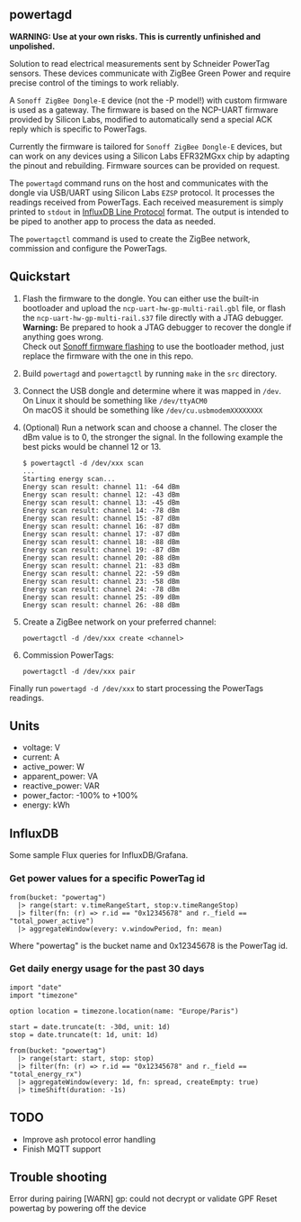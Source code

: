## powertagd

**WARNING: Use at your own risks. This is currently unfinished and unpolished.**

Solution to read electrical measurements sent by Schneider PowerTag sensors.
These devices communicate with ZigBee Green Power and require precise control
of the timings to work reliably.

A `Sonoff ZigBee Dongle-E` device (not the -P model!) with custom firmware is
used as a gateway. The firmware is based on the NCP-UART firmware provided by
Silicon Labs, modified to automatically send a special ACK reply which is specific to PowerTags.

Currently the firmware is tailored for `Sonoff ZigBee Dongle-E` devices, but can
work on any devices using a Silicon Labs EFR32MGxx chip by adapting the pinout
and rebuilding. Firmware sources can be provided on request.

The `powertagd` command runs on the host and communicates with the dongle via
USB/UART using Silicon Labs `EZSP` protocol. It processes the readings received
from PowerTags. Each received measurement is simply printed to `stdout` in
[InfluxDB Line Protocol](https://docs.influxdata.com/influxdb/cloud/reference/syntax/line-protocol/)
format. The output is intended to be piped to another app to process the data as needed.

The `powertagctl` command is used to create the ZigBee network, commission
and configure the PowerTags.


## Quickstart

1. Flash the firmware to the dongle. You can either use the built-in bootloader
and upload the `ncp-uart-hw-gp-multi-rail.gbl` file, or flash the
`ncp-uart-hw-gp-multi-rail.s37` file directly with a JTAG debugger.<br>
__Warning:__ Be prepared to hook a JTAG debugger to recover the dongle if anything goes wrong.<br>
Check out [Sonoff firmware flashing](https://sonoff.tech/wp-content/uploads/2022/11/SONOFF-Zigbee-3.0-USB-dongle-plus-firmware-flashing-.pdf)
to use the bootloader method, just replace the firmware with the one in this repo.

2. Build `powertagd` and `powertagctl` by running `make` in the `src` directory.

3. Connect the USB dongle and determine where it was mapped in `/dev`.<br>
On Linux it should be something like `/dev/ttyACM0`<br>
On macOS it should be something like `/dev/cu.usbmodemXXXXXXXX`

4. (Optional) Run a network scan and choose a channel. The closer the dBm value is
    to 0, the stronger the signal. In the following example the best picks would
    be channel 12 or 13.
    ```
    $ powertagctl -d /dev/xxx scan
    ...
    Starting energy scan...
    Energy scan result: channel 11: -64 dBm
    Energy scan result: channel 12: -43 dBm
    Energy scan result: channel 13: -45 dBm
    Energy scan result: channel 14: -78 dBm
    Energy scan result: channel 15: -87 dBm
    Energy scan result: channel 16: -87 dBm
    Energy scan result: channel 17: -87 dBm
    Energy scan result: channel 18: -88 dBm
    Energy scan result: channel 19: -87 dBm
    Energy scan result: channel 20: -88 dBm
    Energy scan result: channel 21: -83 dBm
    Energy scan result: channel 22: -59 dBm
    Energy scan result: channel 23: -58 dBm
    Energy scan result: channel 24: -78 dBm
    Energy scan result: channel 25: -89 dBm
    Energy scan result: channel 26: -88 dBm
    ```

5. Create a ZigBee network on your preferred channel:
    ```
    powertagctl -d /dev/xxx create <channel>
    ```

6. Commission PowerTags:
    ```
    powertagctl -d /dev/xxx pair
    ```

Finally run `powertagd -d /dev/xxx` to start processing the PowerTags readings.

## Units

- voltage: V
- current: A
- active_power: W
- apparent_power: VA
- reactive_power: VAR
- power_factor: -100% to +100%
- energy: kWh

## InfluxDB

Some sample Flux queries for InfluxDB/Grafana.

### Get power values for a specific PowerTag id
```
from(bucket: "powertag")
  |> range(start: v.timeRangeStart, stop:v.timeRangeStop)
  |> filter(fn: (r) => r.id == "0x12345678" and r._field == "total_power_active")
  |> aggregateWindow(every: v.windowPeriod, fn: mean)
```
Where "powertag" is the bucket name and 0x12345678 is the PowerTag id.

### Get daily energy usage for the past 30 days
```
import "date"
import "timezone"

option location = timezone.location(name: "Europe/Paris")

start = date.truncate(t: -30d, unit: 1d)
stop = date.truncate(t: 1d, unit: 1d)

from(bucket: "powertag")
  |> range(start: start, stop: stop)
  |> filter(fn: (r) => r.id == "0x12345678" and r._field == "total_energy_rx")
  |> aggregateWindow(every: 1d, fn: spread, createEmpty: true)
  |> timeShift(duration: -1s)

```


## TODO

- Improve ash protocol error handling
- Finish MQTT support

## Trouble shooting
Error during pairing
[WARN] gp: could not decrypt or validate GPF
Reset powertag by powering off the device
